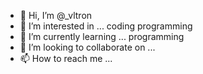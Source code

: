 - 👋 Hi, I’m @_vltron 
- 👀 I’m interested in ... coding programming 
- 🌱 I’m currently learning ... programming
- 💞️ I’m looking to collaborate on ...
- 📫 How to reach me ...

<!---
4ntim0nit0ro/Samuel aquino is a ✨ special ✨ repository because its `README.md` (this file) appears on your GitHub profile.
You can click the Preview link to take a look at your changes.
--->
